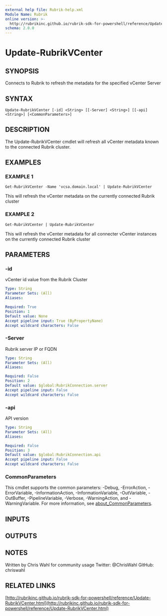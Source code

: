 ```yaml
---
external help file: Rubrik-help.xml
Module Name: Rubrik
online version: >-
  http://rubrikinc.github.io/rubrik-sdk-for-powershell/reference/Update-RubrikVCenter.html
schema: 2.0.0
---
```


# Update-RubrikVCenter

## SYNOPSIS

Connects to Rubrik to refresh the metadata for the specified vCenter Server

## SYNTAX

```text
Update-RubrikVCenter [-id] <String> [[-Server] <String>] [[-api] <String>] [<CommonParameters>]
```

## DESCRIPTION

The Update-RubrikVCenter cmdlet will refresh all vCenter metadata known to the connected Rubrik cluster.

## EXAMPLES

### EXAMPLE 1

```text
Get-RubrikVCenter -Name 'vcsa.domain.local' | Update-RubrikVCenter
```

This will refresh the vCenter metadata on the currently connected Rubrik cluster

### EXAMPLE 2

```text
Get-RubrikVCenter | Update-RubrikVCenter
```

This will refresh the vCenter metadata for all connecter vCenter instances on the currently connected Rubrik cluster

## PARAMETERS

### -id

vCenter id value from the Rubrik Cluster

```yaml
Type: String
Parameter Sets: (All)
Aliases:

Required: True
Position: 1
Default value: None
Accept pipeline input: True (ByPropertyName)
Accept wildcard characters: False
```

### -Server

Rubrik server IP or FQDN

```yaml
Type: String
Parameter Sets: (All)
Aliases:

Required: False
Position: 2
Default value: $global:RubrikConnection.server
Accept pipeline input: False
Accept wildcard characters: False
```

### -api

API version

```yaml
Type: String
Parameter Sets: (All)
Aliases:

Required: False
Position: 3
Default value: $global:RubrikConnection.api
Accept pipeline input: False
Accept wildcard characters: False
```

### CommonParameters

This cmdlet supports the common parameters: -Debug, -ErrorAction, -ErrorVariable, -InformationAction, -InformationVariable, -OutVariable, -OutBuffer, -PipelineVariable, -Verbose, -WarningAction, and -WarningVariable. For more information, see [about\_CommonParameters](http://go.microsoft.com/fwlink/?LinkID=113216).

## INPUTS

## OUTPUTS

## NOTES

Written by Chris Wahl for community usage Twitter: @ChrisWahl GitHub: chriswahl

## RELATED LINKS

[http://rubrikinc.github.io/rubrik-sdk-for-powershell/reference/Update-RubrikVCenter.html](http://rubrikinc.github.io/rubrik-sdk-for-powershell/reference/Update-RubrikVCenter.html)

